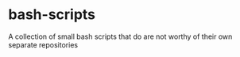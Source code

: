# bash-scripts
A collection of small bash scripts that do are not worthy of their own separate repositories
